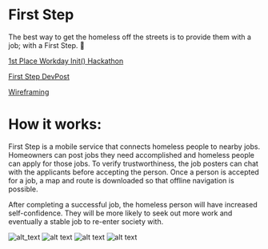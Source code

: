 # First Step
The best way to get the homeless off the streets is to provide them with a job; with a First Step. 💼

[1st Place Workday Init() Hackathon](https://init-by-slo-hacks.devpost.com/)

[First Step DevPost](https://devpost.com/software/first-step-ri76bo)

[Wireframing](https://projects.invisionapp.com/share/GMP1WAK5WDZ#/screens)

# How it works:
First Step is a mobile service that connects homeless people to nearby jobs. Homeowners can post jobs they need accomplished and homeless people can apply for those jobs. To verify trustworthiness, the job posters can chat with the applicants before accepting the person. Once a person is accepted for a job, a map and route is downloaded so that offline navigation is possible.

After completing a successful job, the homeless person will have increased self-confidence. They will be more likely to seek out more work and eventually a stable job to re-enter society with.

![alt_text](https://github.com/cwllau/hobjob_yay/blob/listview_button/menu_screenshot.PNG)
![alt text](https://github.com/cwllau/hobjob_yay/blob/listview_button/job_postings.png)
![alt text](https://github.com/cwllau/hobjob_yay/blob/listview_button/maps_screenshot.png)
![alt text](https://github.com/cwllau/hobjob_yay/blob/listview_button/dashboard.png)

 

